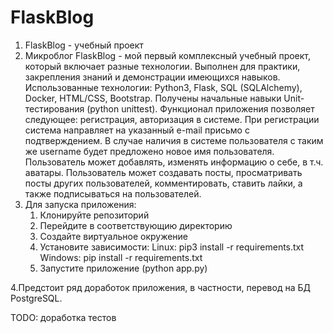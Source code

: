 # FlaskBlog
1. FlaskBlog - учебный проект
2. Микроблог FlaskBlog - мой первый комплексный учебный проект, который включает разные технологии. Выполнен для практики, закрепления знаний и демонстрации имеющихся навыков. 
Использованные технологии: Python3, Flask, SQL (SQLAlchemy), Docker, HTML/CSS, Bootstrap. Получены начальные навыки Unit-тестирования (python unittest).
Функционал приложения позволяет следующее: регистрация, авторизация в системе. При регистрации система направляет на указанный e-mail присьмо с подтверждением. 
В случае наличия в системе пользователя с таким же username будет предложено новое имя пользователя.
Пользователь может добавлять, изменять информацию о себе, в т.ч. аватары. Пользователь может создавать посты, просматривать посты других пользователей, комментировать, ставить лайки, а также подписываться на пользователей.
3. Для запуска приложения: 
	1. Клонируйте репозиторий 
	2. Перейдите в соответствующию директорию 
	3. Создайте виртуальное окружение 
	4. Установите зависимости: Linux: pip3 install -r requirements.txt Windows: pip install -r requirements.txt 
	5. Запустите приложение (python app.py)
	
4.Предстоит ряд доработок приложения, в частности, перевод на БД PostgreSQL.

TODO: доработка тестов
